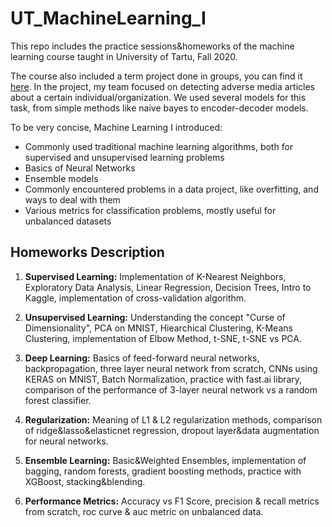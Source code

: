 # UT_MachineLearning_I
This repo includes the practice sessions&amp;homeworks of the machine learning course taught in University of Tartu, Fall 2020. 

The course also included a term project done in groups, you can find it [here](https://github.com/Tlepsh64/ut-ml-adverse-media). In the project, my team focused on detecting adverse media articles about a certain individual/organization. We used several models for this task, from simple methods like naive bayes to encoder-decoder models.

To be very concise, Machine Learning I introduced:

  - Commonly used traditional machine learning algorithms, both for supervised and unsupervised learning problems
  - Basics of Neural Networks
  - Ensemble models
  - Commonly encountered problems in a data project, like overfitting, and ways to deal with them
  - Various metrics for classification problems, mostly useful for unbalanced datasets

## Homeworks Description

  1. **Supervised Learning:** Implementation of K-Nearest Neighbors, Exploratory Data Analysis, Linear Regression, Decision Trees, Intro to Kaggle, implementation of cross-validation algorithm.
  
  2. **Unsupervised Learning:** Understanding the concept "Curse of Dimensionality", PCA on MNIST, Hiearchical Clustering, K-Means Clustering, implementation of Elbow Method, t-SNE, t-SNE vs PCA.
  
  3. **Deep Learning:** Basics of feed-forward neural networks, backpropagation, three layer neural network from scratch, CNNs using KERAS on MNIST, Batch Normalization, practice with fast.ai library, comparison of the performance of 3-layer neural network vs a random forest classifier.
  
  4. **Regularization:** Meaning of L1 & L2 regularization methods, comparison of ridge&lasso&elasticnet regression, dropout layer&data augmentation for neural networks.
  
  5. **Ensemble Learning:** Basic&Weighted Ensembles, implementation of bagging, random forests, gradient boosting methods, practice with XGBoost, stacking&blending.
  
  6. **Performance Metrics:** Accuracy vs F1 Score, precision & recall metrics from scratch, roc curve & auc metric on unbalanced data.
 
